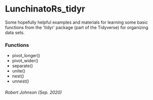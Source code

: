 # LunchinatoRs_tidyr

Some hopefully helpful examples and materials for learning some basic functions from the 'tidyr' package (part of the Tidyverse) for organizing data sets. 

### Functions
- pivot_longer()
- pivot_wider()
- separate()
- unite()
- nest()
- unnest()


###### *Robert Johnson (Sep. 2020)*
